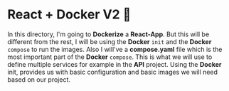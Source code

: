 # React + Docker V2 🚀

In this directory, I'm going to **Dockerize** a **React-App**. But this will be different from the rest, I will be using the **Docker** `init` and the **Docker** `compose` to run the images. Also I will've a **compose.yaml** file which is the most important part of the **Docker** `compose`. This is what we will use to define multiple services for example in the **API** project. Using the **Docker** init, provides us with basic configuration and basic images we will need based on our project.
